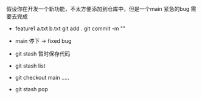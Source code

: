 假设你在开发一个新功能，不太方便添加到仓库中，但是一个main 紧急的bug 需要去完成

- feature1 
  a.txt
  b.txt
  git add . 
  git commit -m ""

- main
  停下 -> fixed bug 

- git stash 
  暂时保存代码
- git stash list  
- git checkout main 
  .....
- git stash pop 